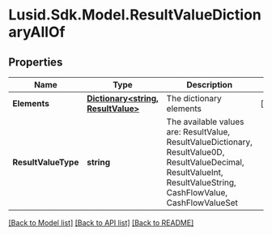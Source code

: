 # Lusid.Sdk.Model.ResultValueDictionaryAllOf

## Properties

Name | Type | Description | Notes
------------ | ------------- | ------------- | -------------
**Elements** | [**Dictionary&lt;string, ResultValue&gt;**](ResultValue.md) | The dictionary elements | [optional] 
**ResultValueType** | **string** | The available values are: ResultValue, ResultValueDictionary, ResultValue0D, ResultValueDecimal, ResultValueInt, ResultValueString, CashFlowValue, CashFlowValueSet | 

[[Back to Model list]](../README.md#documentation-for-models) [[Back to API list]](../README.md#documentation-for-api-endpoints) [[Back to README]](../README.md)

